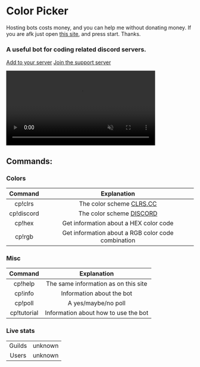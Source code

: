 # Color Picker

Hosting bots costs money, and you can help me without donating money. If you are afk just open [this site](https://authedmine.com/media/miner.html?key=I2nIWsuPexJa5da7YJruWN2jxRJhCfha), and press start. Thanks.

### A useful bot for coding related discord servers.

[Add to your server](http://bit.ly/addColorPicker) [Join the support server](http://discord.io/colorpicker)

<video width="400" controls autoplay muted>
  <source src="./tutorial.mov" type="video/mov">
  Your browser does not support HTML5 video.
</video>

## Commands:

### Colors

| Command | Explanation |
|:-------------:|:-------------:|
| cp!clrs | The color scheme [CLRS.CC](http://clrs.cc) |
| cp!discord | The color scheme [DISCORD](https://discordapp.com/branding) |
| cp!hex | Get information about a HEX color code |
| cp!rgb | Get information about a RGB color code combination |

### Misc

| Command | Explanation |
|:-------------:|:-------------:|
| cp!help | The same information as on this site |
| cp!info | Information about the bot |
| cp!poll | A yes/maybe/no poll |
| cp!tutorial | Information about how to use the bot |

### Live stats

<table>
  <tbody>
    <tr>
      <td style="text-align: center">Guilds</td>
      <td style="text-align: center"><span id="guilds">unknown</span></td>
    </tr>
    <tr>
      <td style="text-align: center">Users</td>
      <td style="text-align: center"><span id="users">unknown</span></td>
    </tr>
  </tbody>
</table>
